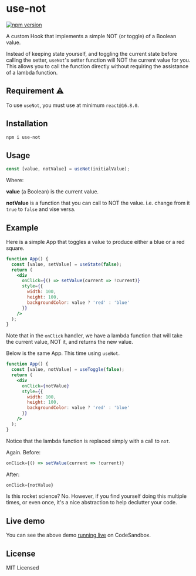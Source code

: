 # use-not

[![npm version](https://badge.fury.io/js/use-not.svg)](https://badge.fury.io/js/use-not)

A custom Hook that implements a simple NOT (or toggle) of a Boolean value.

Instead of keeping state yourself, and toggling the current state before calling the setter,
`useNot`'s setter function will NOT the current value for you. This allows you to call the
function directly without requiring the assistance of a lambda function.

## Requirement ⚠️

To use `useNot`, you must use at minimum `react@16.8.0`.

## Installation

```sh
npm i use-not
```

## Usage

```js
const [value, notValue] = useNot(initialValue);
```

Where:

**value** (a Boolean) is the current value.

**notValue** is a function that you can call to NOT the value.
i.e. change from it `true` to `false` and vise versa.


## Example

Here is a simple App that toggles a value to produce either a blue or a red square.

```jsx
function App() {
  const [value, setValue] = useState(false);
  return (
    <div
      onClick={() => setValue(current => !current)}
      style={{
        width: 100,
        height: 100,
        backgroundColor: value ? 'red' : 'blue'
      }}
    />
  );
}
```

Note that in the `onClick` handler, we have a lambda function that will take the current
value, NOT it, and returns the new value.

Below is the same App. This time using `useNot`.

```jsx
function App() {
  const [value, notValue] = useToggle(false);
  return (
    <div
      onClick={notValue}
      style={{
        width: 100,
        height: 100,
        backgroundColor: value ? 'red' : 'blue'
      }}
    />
  );
}
```

Notice that the lambda function is replaced simply with a call to `not`.

Again. Before:
```jsx
onClick={() => setValue(current => !current)}
```
After:
```jsx
onClick={notValue}
```

Is this rocket science? No. However, if you find yourself doing this multiple times,
or even once, it's a nice abstraction to help declutter your code.

## Live demo

You can see the above demo [running live](https://codesandbox.io/s/j1nplwxx49) on CodeSandbox.

## License

MIT Licensed
